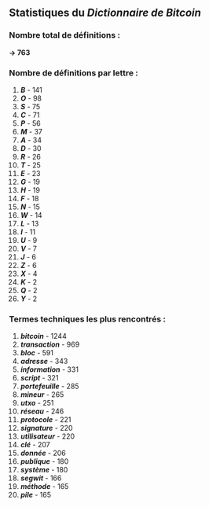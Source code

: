 ## Statistiques du *Dictionnaire de Bitcoin*

### Nombre total de définitions : 
**-> 763**

### Nombre de définitions par lettre :
1. ***B*** - 141
2. ***O*** - 98
3. ***S*** - 75
4. ***C*** - 71
5. ***P*** - 56
6. ***M*** - 37
7. ***A*** - 34
8. ***D*** - 30
9. ***R*** - 26
10. ***T*** - 25
11. ***E*** - 23
12. ***G*** - 19
13. ***H*** - 19
14. ***F*** - 18
15. ***N*** - 15
16. ***W*** - 14
17. ***L*** - 13
18. ***I*** - 11
19. ***U*** - 9
20. ***V*** - 7
21. ***J*** - 6
22. ***Z*** - 6
23. ***X*** - 4
24. ***K*** - 2
25. ***Q*** - 2
26. ***Y*** - 2

### Termes techniques les plus rencontrés :
1. ***bitcoin*** - 1244
2. ***transaction*** - 969
3. ***bloc*** - 591
4. ***adresse*** - 343
5. ***information*** - 331
6. ***script*** - 321
7. ***portefeuille*** - 285
8. ***mineur*** - 265
9. ***utxo*** - 251
10. ***réseau*** - 246
11. ***protocole*** - 221
12. ***signature*** - 220
13. ***utilisateur*** - 220
14. ***clé*** - 207
15. ***donnée*** - 206
16. ***publique*** - 180
17. ***système*** - 180
18. ***segwit*** - 166
19. ***méthode*** - 165
20. ***pile*** - 165
